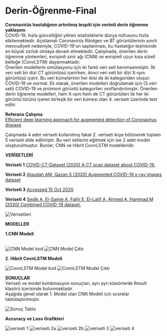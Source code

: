 # Derin-Öğrenme-Final
**Coronavirüs hastalığının artırılmış tespiti için verimli derin öğrenme yaklaşımı** <br/>
COVID-19, hızla güncelliğini yitiren istatistiklerle dünya nüfusunu hızla etkilemektedir. Açıklamalı Coronavirüs Röntgen ve BT görüntülerinin sınırlı mevcudiyeti nedeniyle, COVID-19'un saptanması, bu hastalığın teşhisinde en büyük zorluk olmaya devam etmektedir. Çalışmada, önerilen derin öğrenme yöntemleri, evrişimli sinir ağı (CNN) ve evrişimli uzun kısa süreli belleğe (ConvLSTM) dayanmaktadır. <br/>
Önerilen modellerin simülasyonu için iki farklı veri seti benimsenmiştir. İlk veri seti bir dizi CT görüntüsü içerirken, ikinci veri seti bir dizi X-ışını görüntüsü içerir. Bu veri kümelerinin her ikisi de iki kategoriden oluşur: COVID-19 ve normal. Ek olarak, önerilen modelleri doğrulamak için (3.veri seti) COVID-19 ve pnömoni görüntü kategorileri sınıflandırılmıştır. Önerilen derin öğrenme modelleri, hem X-ışını hem de CT görüntüleri ile her iki görüntü türünü içeren birleşik bir veri kümesi olan 4. veriseti üzerinde test edilir.


**Referans Çalışma** <br/>
[Efficient deep learning approach for augmented detection of Coronavirus disease](https://doi.org/10.1007/s00521-020-05410-8)

Çalışmada 4 adet veriseti kullanılmış fakat 2. veriseti ikiye bölünerek toplam 5 veriseti elde edilmiştir. Bu veri setlerini eğitmek için ise 2 adet model oluşturulmuştur. Bunlar; CNN ve Hibrit CovnLSTM modelleridir.

**VERİSETLERİ**

**Veriseti 1** [COVID-CT-Dataset (2020) A CT scan dataset about COVID-19.](https://github.com/UCSD-AI4H/COVID-CT.)

**Veriseti 2** [Alqudah AM, Qazan S (2020) Augmented COVID-19 x-ray images dataset](https://doi.org/10.17632/2FXZ4PX6D8.4)

**Veriseti 3** [Accessed 15 Oct 2020](https://www.kaggle.com/tawsifurrahman/covid19-radiographydatabase.)

**Veriseti 4** [Sedik A, El-Samie A, Fathi E, El-Latif A, Ahmed A, Hammad M (2020) Combined COVID-19 dataset.](https://doi.org/10.17632/3pxjb8knp7.3)

![Verisetleri](https://github.com/merveenbiya/Deep-Learning-Final/blob/main/Results/Tablolar/veriseti.PNG)

**MODELLER**

**1.CNN Modeli** <br/><br/>

![CNN Model kod](https://github.com/merveenbiya/Deep-Learning-Final/blob/main/Results/MODELLER/CNN%20MODEL%C4%B0.PNG)
![CNN Model Çıktı](https://github.com/merveenbiya/Deep-Learning-Final/blob/main/Results/MODELLER/CNN.png)

**2. Hibrit CovnLSTM Modeli** <br/>

![CovnLSTM Model kod](https://github.com/merveenbiya/Deep-Learning-Final/blob/main/Results/MODELLER/CovnLSTM%20MODEL.PNG)
![CovnLSTM Model Çıktı](https://github.com/merveenbiya/Deep-Learning-Final/blob/main/Results/MODELLER/CovnLSTM.png)

**SONUÇLAR** <br/>
Veriseti ve model kombinasyon sonuçları, ayrı ayrı klasörlerde Result klasörü içerisinde bulunmaktadır. <br/>
Aşağıda genel olarak 1. Model olan CNN Modeli için scorelar tablolaştırılmıştır.

![Sonuç Tablo](https://github.com/merveenbiya/Deep-Learning-Final/blob/main/Results/Tablolar/CNN%20Score.PNG)

**Accuracy ve Loss Grafikleri** <br/>

![veriseti 1](https://github.com/merveenbiya/Deep-Learning-Final/blob/main/Results/1%20CNN/acc%20loss.png)
![veriseti 2a](https://github.com/merveenbiya/Deep-Learning-Final/blob/main/Results/2%20%20A%20CNN/acc%20loss.png)
![veriseti 2b](https://github.com/merveenbiya/Deep-Learning-Final/blob/main/Results/2%20B%20CNN/acc%20loss.png)
![veriseti 3](https://github.com/merveenbiya/Deep-Learning-Final/blob/main/Results/3%20CNN/acc%20loss.png)
![veriseti 4](https://github.com/merveenbiya/Deep-Learning-Final/blob/main/Results/4%20CNN/ACC%20LOSS.png)

